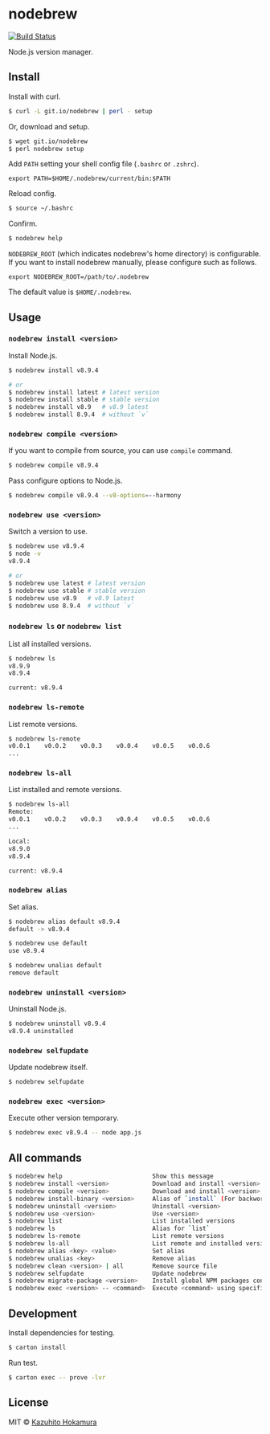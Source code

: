 # nodebrew

[![Build Status](https://travis-ci.org/hokaccha/nodebrew.svg?branch=master)](https://travis-ci.org/hokaccha/nodebrew)

Node.js version manager.

## Install

Install with curl.

```bash
$ curl -L git.io/nodebrew | perl - setup
```

Or, download and setup.

```bash
$ wget git.io/nodebrew
$ perl nodebrew setup
```

Add `PATH` setting your shell config file (`.bashrc` or `.zshrc`).

```
export PATH=$HOME/.nodebrew/current/bin:$PATH
```

Reload config.

```bash
$ source ~/.bashrc
```

Confirm.

```bash
$ nodebrew help
```

`NODEBREW_ROOT` (which indicates nodebrew's home directory) is configurable.
If you want to install nodebrew manually, please configure such as follows.

```
export NODEBREW_ROOT=/path/to/.nodebrew
```

The default value is `$HOME/.nodebrew`.

## Usage

### `nodebrew install <version>`

Install Node.js.

```bash
$ nodebrew install v8.9.4

# or
$ nodebrew install latest # latest version
$ nodebrew install stable # stable version
$ nodebrew install v8.9   # v8.9 latest
$ nodebrew install 8.9.4  # without `v`
```

### `nodebrew compile <version>`

If you want to compile from source, you can use `compile` command.

```bash
$ nodebrew compile v8.9.4
```

Pass configure options to Node.js.

```bash
$ nodebrew compile v8.9.4 --v8-options=--harmony
```

### `nodebrew use <version>`

Switch a version to use.

```bash
$ nodebrew use v8.9.4
$ node -v
v8.9.4

# or
$ nodebrew use latest # latest version
$ nodebrew use stable # stable version
$ nodebrew use v8.9   # v8.9 latest
$ nodebrew use 8.9.4  # without `v`
```

### `nodebrew ls` or `nodebrew list`

List all installed versions.

```bash
$ nodebrew ls
v8.9.9
v8.9.4

current: v8.9.4
```

### `nodebrew ls-remote`

List remote versions.

```bash
$ nodebrew ls-remote
v0.0.1    v0.0.2    v0.0.3    v0.0.4    v0.0.5    v0.0.6    
...
```

### `nodebrew ls-all`

List installed and remote versions.

```bash
$ nodebrew ls-all
Remote:
v0.0.1    v0.0.2    v0.0.3    v0.0.4    v0.0.5    v0.0.6    
...

Local:
v8.9.0
v8.9.4

current: v8.9.4
```

### `nodebrew alias`

Set alias.

```bash
$ nodebrew alias default v8.9.4
default -> v8.9.4

$ nodebrew use default
use v8.9.4

$ nodebrew unalias default
remove default
```

### `nodebrew uninstall <version>`

Uninstall Node.js.

```bash
$ nodebrew uninstall v8.9.4
v8.9.4 uninstalled
```

### `nodebrew selfupdate`

Update nodebrew itself.

```bash
$ nodebrew selfupdate
```

### `nodebrew exec <version>`

Execute other version temporary.

```bash
$ nodebrew exec v8.9.4 -- node app.js
```

## All commands

```bash
$ nodebrew help                         Show this message
$ nodebrew install <version>            Download and install <version> (from binary)
$ nodebrew compile <version>            Download and install <version> (from source)
$ nodebrew install-binary <version>     Alias of `install` (For backword compatibility)
$ nodebrew uninstall <version>          Uninstall <version>
$ nodebrew use <version>                Use <version>
$ nodebrew list                         List installed versions
$ nodebrew ls                           Alias for `list`
$ nodebrew ls-remote                    List remote versions
$ nodebrew ls-all                       List remote and installed versions
$ nodebrew alias <key> <value>          Set alias
$ nodebrew unalias <key>                Remove alias
$ nodebrew clean <version> | all        Remove source file
$ nodebrew selfupdate                   Update nodebrew
$ nodebrew migrate-package <version>    Install global NPM packages contained in <version> to current version
$ nodebrew exec <version> -- <command>  Execute <command> using specified <version>
```

## Development

Install dependencies for testing.

```bash
$ carton install
```

Run test.

```bash
$ carton exec -- prove -lvr
```

## License

MIT © [Kazuhito Hokamura](https://github.com/hokaccha)
